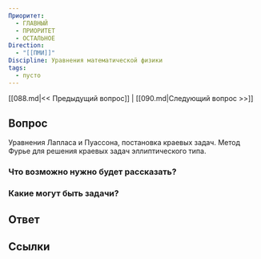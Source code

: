 ```yaml
---
Приоритет:
  - ГЛАВНЫЙ
  - ПРИОРИТЕТ
  - ОСТАЛЬНОЕ
Direction:
  - "[[ПМИ]]" 
Discipline: Уравнения математической физики 
tags:
  - пусто
---
```

[[088.md|<< Предыдущий вопрос]] | [[090.md|Следующий вопрос >>]]
## Вопрос

Уравнения Лапласа и Пуассона, постановка краевых задач. Метод Фурье для решения краевых задач эллиптического типа.

### Что возможно нужно будет рассказать?

### Какие могут быть задачи?

## Ответ

## Ссылки
